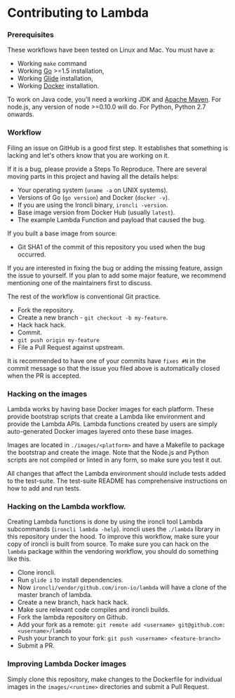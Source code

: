 Contributing to Lambda
======================

### Prerequisites

These workflows have been tested on Linux and Mac. You must have a:

- Working `make` command
- Working [Go][go] >=1.5 installation,
- Working [Glide][glide] installation,
- Working [Docker][docker] installation.

[go]: http://golang.org
[glide]: http://glide.sh
[docker]: http://www.docker.com

To work on Java code, you'll need a working JDK and [Apache Maven](http://maven.apache.org).
For node.js, any version of node >=0.10.0 will do.
For Python, Python 2.7 onwards.

### Workflow

Filing an issue on GitHub is a good first step. It establishes that something
is lacking and let's others know that you are working on it.

If it is a bug, please provide a Steps To Reproduce. There are several moving
parts in this project and having all the details helps:

* Your operating system (`uname -a` on UNIX systems).
* Versions of Go (`go version`) and Docker (`docker -v`).
* If you are using the Ironcli binary, `ironcli -version`.
* Base image version from Docker Hub (usually `latest`).
* The example Lambda Function and payload that caused the bug.

If you built a base image from source:
* Git SHA1 of the commit of this repository you used when the bug occurred.

If you are interested in fixing the bug or adding the missing feature, assign
the issue to yourself. If you plan to add some major feature, we recommend
mentioning one of the maintainers first to discuss.

The rest of the workflow is conventional Git practice.

* Fork the repository.
* Create a new branch - `git checkout -b my-feature`.
* Hack hack hack.
* Commit.
* `git push origin my-feature`
* File a Pull Request against upstream.

It is recommended to have one of your commits have `fixes #N` in the commit
message so that the issue you filed above is automatically closed when the PR
is accepted.

### Hacking on the images

Lambda works by having base Docker images for each platform. These provide
bootstrap scripts that create a Lambda like environment and provide the Lambda
APIs. Lambda functions created by users are simply auto-generated Docker images
layered onto these base images.

Images are located in `./images/<platform>` and have a Makefile to package the
bootstrap and create the image. Note that the Node.js and Python scripts are
not compiled or linted in any form, so make sure you test it out.

All changes that affect the Lambda environment should include tests added to
the test-suite. The test-suite README has comprehensive instructions on how to
add and run tests.

### Hacking on the Lambda workflow.

Creating Lambda functions is done by using the ironcli tool Lambda subcommands
(`ironcli lambda -help`). ironcli uses the `./lambda` library in this
repository under the hood. To improve this workflow, make sure your copy of
ironcli is built from source. To make sure you can hack on the `lambda` package
within the vendoring workflow, you should do something like this.

* Clone ironcli.
* Run `glide i` to install dependencies.
* Now `ironcli/vendor/github.com/iron-io/lambda` will have a clone of the
  master branch of lambda.
* Create a new branch, hack hack hack.
* Make sure relevant code compiles and ironcli builds.
* Fork the lambda repository on Github.
* Add your fork as a remote: `git remote add <username> git@github.com:<username>/lambda`
* Push your branch to your fork: `git push <username> <feature-branch>`
* Submit a PR.

### Improving Lambda Docker images

Simply clone this repository, make changes to the Dockerfile for individual
images in the `images/<runtime>` directories and submit a Pull Request.
